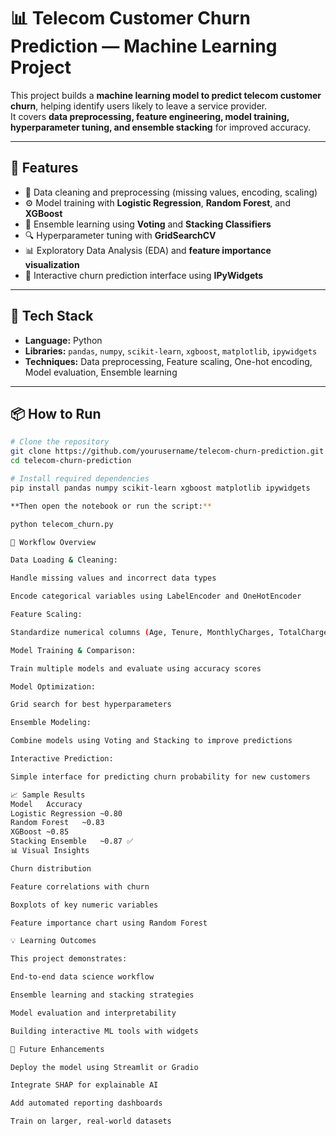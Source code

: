 # 📊 Telecom Customer Churn Prediction — Machine Learning Project

This project builds a **machine learning model to predict telecom customer churn**, helping identify users likely to leave a service provider.  
It covers **data preprocessing, feature engineering, model training, hyperparameter tuning, and ensemble stacking** for improved accuracy.

---

## 🚀 Features
- 📁 Data cleaning and preprocessing (missing values, encoding, scaling)
- ⚙️ Model training with **Logistic Regression**, **Random Forest**, and **XGBoost**
- 🧠 Ensemble learning using **Voting** and **Stacking Classifiers**
- 🔍 Hyperparameter tuning with **GridSearchCV**
- 📊 Exploratory Data Analysis (EDA) and **feature importance visualization**
- 💬 Interactive churn prediction interface using **IPyWidgets**

---

## 🧩 Tech Stack
- **Language:** Python  
- **Libraries:** `pandas`, `numpy`, `scikit-learn`, `xgboost`, `matplotlib`, `ipywidgets`  
- **Techniques:** Data preprocessing, Feature scaling, One-hot encoding, Model evaluation, Ensemble learning  

---

## 📦 How to Run
```bash
# Clone the repository
git clone https://github.com/yourusername/telecom-churn-prediction.git
cd telecom-churn-prediction

# Install required dependencies
pip install pandas numpy scikit-learn xgboost matplotlib ipywidgets

**Then open the notebook or run the script:**

python telecom_churn.py

🧠 Workflow Overview

Data Loading & Cleaning:

Handle missing values and incorrect data types

Encode categorical variables using LabelEncoder and OneHotEncoder

Feature Scaling:

Standardize numerical columns (Age, Tenure, MonthlyCharges, TotalCharges)

Model Training & Comparison:

Train multiple models and evaluate using accuracy scores

Model Optimization:

Grid search for best hyperparameters

Ensemble Modeling:

Combine models using Voting and Stacking to improve predictions

Interactive Prediction:

Simple interface for predicting churn probability for new customers

📈 Sample Results
Model	Accuracy
Logistic Regression	~0.80
Random Forest	~0.83
XGBoost	~0.85
Stacking Ensemble	~0.87 ✅
📊 Visual Insights

Churn distribution

Feature correlations with churn

Boxplots of key numeric variables

Feature importance chart using Random Forest

💡 Learning Outcomes

This project demonstrates:

End-to-end data science workflow

Ensemble learning and stacking strategies

Model evaluation and interpretability

Building interactive ML tools with widgets

🌟 Future Enhancements

Deploy the model using Streamlit or Gradio

Integrate SHAP for explainable AI

Add automated reporting dashboards

Train on larger, real-world datasets
